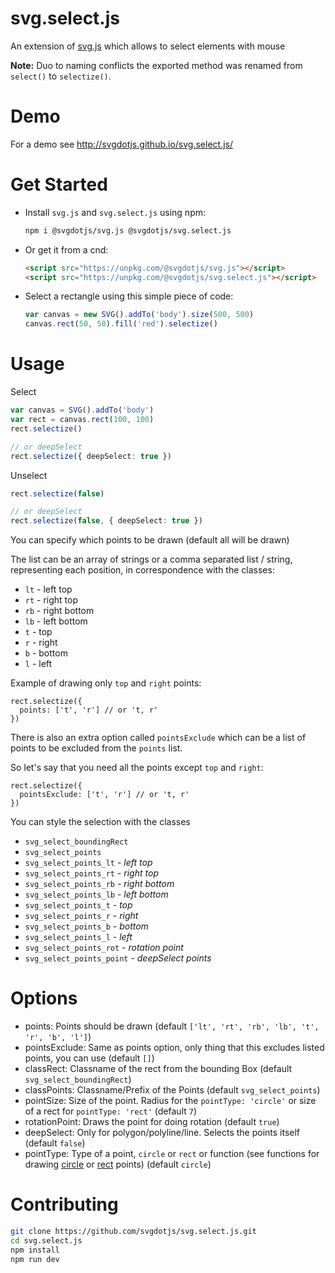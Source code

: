 # svg.select.js

An extension of [svg.js](https://github.com/svgdotjs/svg.js) which allows to select elements with mouse

**Note:** Duo to naming conflicts the exported method was renamed from `select()` to `selectize()`.

# Demo

For a demo see http://svgdotjs.github.io/svg.select.js/

# Get Started

- Install `svg.js` and `svg.select.js` using npm:

  ```bash
  npm i @svgdotjs/svg.js @svgdotjs/svg.select.js
  ```

- Or get it from a cnd:

  ```html
  <script src="https://unpkg.com/@svgdotjs/svg.js"></script>
  <script src="https://unpkg.com/@svgdotjs/svg.select.js"></script>
  ```

- Select a rectangle using this simple piece of code:

  ```ts
  var canvas = new SVG().addTo('body').size(500, 500)
  canvas.rect(50, 50).fill('red').selectize()
  ```

# Usage

Select

```ts
var canvas = SVG().addTo('body')
var rect = canvas.rect(100, 100)
rect.selectize()

// or deepSelect
rect.selectize({ deepSelect: true })
```

Unselect

```ts
rect.selectize(false)

// or deepSelect
rect.selectize(false, { deepSelect: true })
```

You can specify which points to be drawn (default all will be drawn)

The list can be an array of strings or a comma separated list / string, representing each position, in correspondence with the classes:

- `lt` - left top
- `rt` - right top
- `rb` - right bottom
- `lb` - left bottom
- `t` - top
- `r` - right
- `b` - bottom
- `l` - left

Example of drawing only `top` and `right` points:

    rect.selectize({
      points: ['t', 'r'] // or 't, r'
    })

There is also an extra option called `pointsExclude` which can be a list of points to be excluded from the `points` list.

So let's say that you need all the points except `top` and `right`:

    rect.selectize({
      pointsExclude: ['t', 'r'] // or 't, r'
    })

You can style the selection with the classes

- `svg_select_boundingRect`
- `svg_select_points`
- `svg_select_points_lt` - _left top_
- `svg_select_points_rt` - _right top_
- `svg_select_points_rb` - _right bottom_
- `svg_select_points_lb` - _left bottom_
- `svg_select_points_t` - _top_
- `svg_select_points_r` - _right_
- `svg_select_points_b` - _bottom_
- `svg_select_points_l` - _left_
- `svg_select_points_rot` - _rotation point_
- `svg_select_points_point` - _deepSelect points_

# Options

- points: Points should be drawn (default `['lt', 'rt', 'rb', 'lb', 't', 'r', 'b', 'l']`)
- pointsExclude: Same as points option, only thing that this excludes listed points, you can use (default `[]`)
- classRect: Classname of the rect from the bounding Box (default `svg_select_boundingRect`)
- classPoints: Classname/Prefix of the Points (default `svg_select_points`)
- pointSize: Size of the point. Radius for the `pointType: 'circle'` or size of a rect for `pointType: 'rect'` (default `7`)
- rotationPoint: Draws the point for doing rotation (default `true`)
- deepSelect: Only for polygon/polyline/line. Selects the points itself (default `false`)
- pointType: Type of a point, `circle` or `rect` or function (see functions for drawing [circle](src/svg.select.js#L188) or [rect](src/svg.select.js#L194) points) (default `circle`)

# Contributing

```bash
git clone https://github.com/svgdotjs/svg.select.js.git
cd svg.select.js
npm install
npm run dev
```
